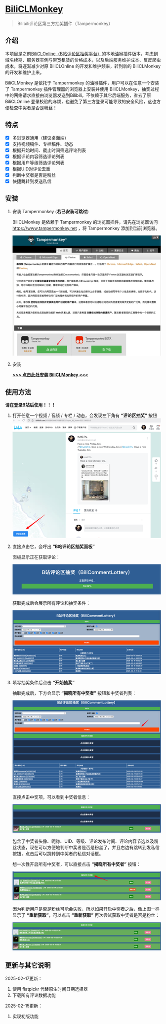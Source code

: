 # [BiliCLMonkey](https://github.com/InJeCTrL/BiliCLMonkey)

> Bilibili评论区第三方抽奖插件（Tampermonkey）

## 介绍

本项目是之前[BiliCLOnline（B站评论区抽奖平台）](https://github.com/InJeCTrL/BiliCLOnline)的本地油猴插件版本，考虑到域名续期、服务器实例与带宽租赁的价格成本，以及后端服务维护成本、反反爬虫成本，将逐渐减少对原 BiliCLOnline 的开发和维护频率，转到新的 BiliCLMonkey 的开发和维护上来。

BiliCLMonkey 是依托于 Tampermonkey 的油猴插件，用户可以在任意一个安装了 Tampermonkey 插件管理器的浏览器上安装并使用 BiliCLMonkey，抽奖过程中的网络请求直接由浏览器发送到Bilibili，不依赖于其它后端服务，省去了原 BiliCLOnline 登录校验的麻烦，也避免了第三方登录可能导致的安全风险，这也方便检查中奖者是否是粉丝！

## 特点

- [x] 多浏览器通用（建议桌面端）
- [x] 支持视频稿件、专栏稿件、动态
- [x] 根据开始时间、截止时间筛选评论列表
- [x] 根据评论内容筛选评论列表
- [x] 根据用户等级筛选评论列表
- [x] 根据UID对评论去重
- [x] 判断中奖者是否是粉丝
- [x] 快捷跳转到发送私信

## 安装

1. 安装 Tampermonkey (**若已安装可跳过**)
   
   BiliCLMonkey 是依赖于 Tampermonkey 的浏览器插件，请先在浏览器访问 https://www.tampermonkey.net ，将 Tampermonkey 添加到当前浏览器。

   ![install Tampermonkey](./docs/install-tampermonkey.png)

2. 安装
   
   **[>>> 点击此处安装 BiliCLMonkey <<<](https://github.com/InJeCTrL/BiliCLMonkey/releases/download/latest/bilicommentlottery.user.js)**

## 使用方法

**请在登录B站后使用！！！**

1. 打开任意一个视频 / 音频 / 专栏 / 动态，会发现左下角有 **“评论区抽奖”** 按钮
   ![find-button](./docs/find-button.png)

2. 直接点击它，会呼出 **“B站评论区抽奖面板”**
   
   面板显示正在获取评论：

   ![panel-fetching](./docs/panel-fetching.png)

   获取完成后会展示所有评论和抽奖条件：

   ![panel-done](./docs/panel-done.png)

3. 填写抽奖条件后点击 **“开始抽奖”**
   
   抽取完成后，下方会显示 **“揭晓所有中奖者”** 按钮和中奖者列表：

   ![lottery](./docs/lottery.png)

   直接点击中奖项，可以看到中奖者信息：

   ![lottery-open-single](./docs/lottery-open-single.png)

   包含了中奖者头像、昵称、UID、等级、评论发布时间、评论内容节选以及粉丝状态，现在可以方便地判断中奖者是否是粉丝了，并且右边有跳转到发私信按钮，点击后可以跳转到中奖者的私信对话框。
   
   想一次性开启所有中奖者，可以直接点击 **“揭晓所有中奖者”** 按钮：

   ![lottery-open-all](./docs/lottery-open-all.png)

   因为判断用户是否是粉丝可能会失败，所以如果开启中奖者之后，像上图一样显示了 **“重新获取”**，可以点击 **“重新获取”** 再次尝试获取中奖者是否是粉丝：

   ![lottery-fans-refresh](./docs/lottery-fans-refresh.png)

## 更新与其它说明

2025-02-17更新：

1. 使用 flatpickr 代替原生时间日期选择器
2. 下载所有评论数据功能

2025-02-15更新：

1. 实现初版功能
